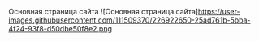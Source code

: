 Основная страница сайта
![Основная страница сайта]https://user-images.githubusercontent.com/111509370/226922650-25ad761b-5bba-4f24-93f8-d50dbe50f8e2.png
